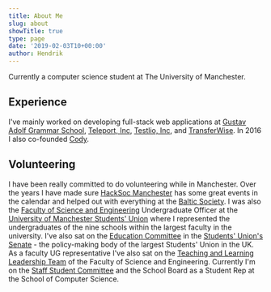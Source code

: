 ```yaml
---
title: About Me
slug: about
showTitle: true
type: page
date: '2019-02-03T10+00:00'
author: Hendrik
---
```


Currently a computer science student at The University of Manchester.

## Experience

I've mainly worked on developing full-stack web applications at [Gustav Adolf Grammar School](http://gag.ee),
[Teleport, Inc](https://teleport.org), [Testlio, Inc](https://testlio.com), and [TransferWise](https://transferwise.com). In 2016 I also co-founded [Cody](https://cody.ee).

## Volunteering

I have been really committed to do volunteering while in Manchester. Over the years I have made sure [HackSoc Manchester](http://hacksoc.com) has some great events in the calendar and helped out with everything at the [Baltic Society](http://balticsociety.uk). I was also the [Faculty of Science and Engineering](http://www.se.manchester.ac.uk/) Undergraduate Officer at the
[University of Manchester Students' Union](http://manchesterstudentsunion.com) where I represented the undergraduates of the nine schools within the largest faculty in the university. I've also sat on the [Education Committee](https://manchesterstudentsunion.com/top-navigation/student-voice/senate/senate-committees/education-committee) in the [Students' Union's Senate](https://manchesterstudentsunion.com/senate) - the policy-making body of the largest Students' Union in the UK. As a faculty UG representative I've also sat on the [Teaching and Learning Leadership Team](http://www.staffnet.manchester.ac.uk/fse/academic-services/teaching-and-learning/committees-and-working-groups/teaching-and-learning-leadership/) of the Faculty of Science and Engineering. Currently I'm on the [Staff Student Committee](http://studentnet.cs.manchester.ac.uk/sscc/) and the School Board as a Student Rep at the School of Computer Science.
